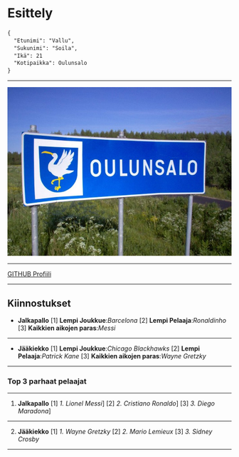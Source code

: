 # Esittely
```markdown
{
  "Etunimi": "Vallu",
  "Sukunimi": "Soila",
  "Ikä": 21
  "Kotipaikka": Oulunsalo
}
```
---

![Kuva](image.png)

---

[GITHUB Profiili](https://github.com/vallusoila)

---

## Kiinnostukset
- **Jalkapallo**
[1] **Lempi Joukkue**:*Barcelona*
[2] **Lempi Pelaaja**:*Ronaldinho*
[3] **Kaikkien aikojen paras**:*Messi*

---

- **Jääkiekko**
[1] **Lempi Joukkue**:*Chicago Blackhawks*
[2] **Lempi Pelaaja**:*Patrick Kane*
[3] **Kaikkien aikojen paras**:*Wayne Gretzky*

---

### Top 3 parhaat pelaajat

---

1. **Jalkapallo**
[1] *1. Lionel Messi*]
[2] *2. Cristiano Ronaldo*]
[3] *3. Diego Maradona*]

---

2. **Jääkiekko**
[1] *1. Wayne Gretzky*
[2] *2. Mario Lemieux*
[3] *3. Sidney Crosby*

---




